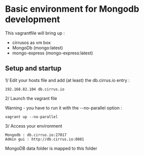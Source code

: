 # Basic environment for Mongodb development

This vagrantfile will bring up :
- cirrusos as vm box
- MongoDb (mongo:latest)
- mongo-express (mongo-express:latest)

## Setup and startup

1/ Edit your hosts file and add (at least) the db.cirrus.io entry :

```
192.168.82.104 db.cirrus.io
```

2/ Launch the vagrant file

Warning - you have to run it with the --no-parallel option :
```
vagrant up --no-parallel
```

3/ Access your environment

```
Mongodb : db.cirrus.io:27017
Admin gui : http://db.cirrus.io:8081
```

MongoDB data folder is mapped to this folder
